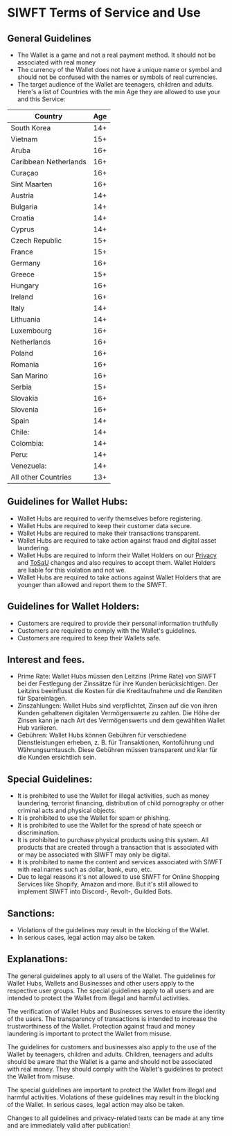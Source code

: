 # SIWFT Terms of Service and Use

## General Guidelines

* The Wallet is a game and not a real payment method. It should not be associated with real money
* The currency of the Wallet does not have a unique name or symbol and should not be confused with the names or symbols of real currencies.
* The target audience of the Wallet are teenagers, children and adults. Here's a list of Countries with the min Age they are allowed to use your and this Service:

| Country               | Age |
|-----------------------|-----|
| South Korea           | 14+ |
| Vietnam               | 15+ |
| Aruba                 | 16+ |
| Caribbean Netherlands | 16+ |
| Curaçao               | 16+ |
| Sint Maarten          | 16+ |
| Austria               | 14+ |
| Bulgaria              | 14+ |
| Croatia               | 14+ |
| Cyprus                | 14+ |
| Czech Republic        | 15+ |
| France                | 15+ |
| Germany               | 16+ |
| Greece                | 15+ |
| Hungary               | 16+ |
| Ireland               | 16+ |
| Italy                 | 14+ |
| Lithuania             | 14+ |
| Luxembourg            | 16+ |
| Netherlands           | 16+ |
| Poland                | 16+ |
| Romania               | 16+ |
| San Marino            | 16+ |
| Serbia                | 15+ |
| Slovakia              | 16+ |
| Slovenia              | 16+ |
| Spain                 | 14+ |
| Chile:                | 14+ |
| Colombia:             | 14+ |
| Peru:                 | 14+ |
| Venezuela:            | 14+ |
| All other Countries   | 13+ |


## Guidelines for Wallet Hubs:
* Wallet Hubs are required to verify themselves before registering.
* Wallet Hubs are required to keep their customer data secure.
* Wallet Hubs are required to make their transactions transparent.
* Wallet Hubs are required to take action against fraud and digital asset laundering.
* Wallet Hubs are required to Inform their Wallet Holders on our [Privacy](https://github.com/SIWFT/.github/blob/main/profile/PRIVACY.md) and [ToSaU](https://github.com/SIWFT/.github/blob/main/profile/TOSaU.md) changes and also requires to accept them. Wallet Holders are liable for this violation and not we.
* Wallet Hubs are required to take actions against Wallet Holders that are younger than allowed and report them to the SIWFT.

## Guidelines for Wallet Holders:
* Customers are required to provide their personal information truthfully
* Customers are required to comply with the Wallet's guidelines.
* Customers are required to keep their Wallets safe.

## Interest and fees.

* Prime Rate: Wallet Hubs müssen den Leitzins (Prime Rate) von SIWFT bei der Festlegung der Zinssätze für ihre Kunden berücksichtigen. Der Leitzins beeinflusst die Kosten für die Kreditaufnahme und die Renditen für Spareinlagen.
* Zinszahlungen: Wallet Hubs sind verpflichtet, Zinsen auf die von ihren Kunden gehaltenen digitalen Vermögenswerte zu zahlen. Die Höhe der Zinsen kann je nach Art des Vermögenswerts und dem gewählten Wallet Hub variieren.
* Gebühren: Wallet Hubs können Gebühren für verschiedene Dienstleistungen erheben, z. B. für Transaktionen, Kontoführung und Währungsumtausch. Diese Gebühren müssen transparent und klar für die Kunden ersichtlich sein.


## Special Guidelines:
* It is prohibited to use the Wallet for illegal activities, such as money laundering, terrorist financing, distribution of child pornography or other criminal acts and physical objects.
* It is prohibited to use the Wallet for spam or phishing.
* It is prohibited to use the Wallet for the spread of hate speech or discrimination.
* It is prohibited to purchase physical products using this system. All products that are created through a transaction that is associated with or may be associated with SIWFT may only be digital.
* It is prohibited to name the content and services associated with SIWFT with real names such as dollar, bank, euro, etc.
* Due to legal reasons it's not allowed to use SIWFT for Online Shopping Services like Shopify, Amazon and more. But it's still allowed to implement SIWFT into Discord-, Revolt-, Guilded Bots.

## Sanctions:
* Violations of the guidelines may result in the blocking of the Wallet.
* In serious cases, legal action may also be taken.

## Explanations:

The general guidelines apply to all users of the Wallet. The guidelines for Wallet Hubs, Wallets and Businesses and other users apply to the respective user groups. The special guidelines apply to all users and are intended to protect the Wallet from illegal and harmful activities.

The verification of Wallet Hubs and Businesses serves to ensure the identity of the users. The transparency of transactions is intended to increase the trustworthiness of the Wallet. Protection against fraud and money laundering is important to protect the Wallet from misuse.

The guidelines for customers and businesses also apply to the use of the Wallet by teenagers, children and adults. Children, teenagers and adults should be aware that the Wallet is a game and should not be associated with real money. They should comply with the Wallet's guidelines to protect the Wallet from misuse.

The special guidelines are important to protect the Wallet from illegal and harmful activities. Violations of these guidelines may result in the blocking of the Wallet. In serious cases, legal action may also be taken.

Changes to all guidelines and privacy-related texts can be made at any time and are immediately valid after publication!